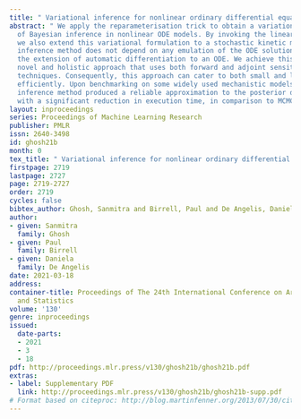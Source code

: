 ```yaml
---
title: " Variational inference for nonlinear ordinary differential equations "
abstract: " We apply the reparameterisation trick to obtain a variational formulation
  of Bayesian inference in nonlinear ODE models. By invoking the linear noise approximation
  we also extend this variational formulation to a stochastic kinetic model. Our proposed
  inference method does not depend on any emulation of the ODE solution and only requires
  the extension of automatic differentiation to an ODE. We achieve this through a
  novel and holistic approach that uses both forward and adjoint sensitivity analysis
  techniques. Consequently, this approach can cater to both small and large ODE models
  efficiently. Upon benchmarking on some widely used mechanistic models, the proposed
  inference method produced a reliable approximation to the posterior distribution,
  with a significant reduction in execution time, in comparison to MCMC. "
layout: inproceedings
series: Proceedings of Machine Learning Research
publisher: PMLR
issn: 2640-3498
id: ghosh21b
month: 0
tex_title: " Variational inference for nonlinear ordinary differential equations "
firstpage: 2719
lastpage: 2727
page: 2719-2727
order: 2719
cycles: false
bibtex_author: Ghosh, Sanmitra and Birrell, Paul and De Angelis, Daniela
author:
- given: Sanmitra
  family: Ghosh
- given: Paul
  family: Birrell
- given: Daniela
  family: De Angelis
date: 2021-03-18
address: 
container-title: Proceedings of The 24th International Conference on Artificial Intelligence
  and Statistics
volume: '130'
genre: inproceedings
issued:
  date-parts:
  - 2021
  - 3
  - 18
pdf: http://proceedings.mlr.press/v130/ghosh21b/ghosh21b.pdf
extras:
- label: Supplementary PDF
  link: http://proceedings.mlr.press/v130/ghosh21b/ghosh21b-supp.pdf
# Format based on citeproc: http://blog.martinfenner.org/2013/07/30/citeproc-yaml-for-bibliographies/
---
```

